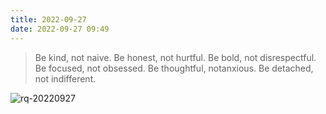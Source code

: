 ```yaml
---
title: 2022-09-27
date: 2022-09-27 09:49
---
```


> Be kind, not naive. 
> Be honest, not hurtful.
> Be bold, not disrespectful.
> Be focused, not obsessed.
> Be thoughtful, notanxious. 
> Be detached, not indifferent.

![rq-20220927](http://images.iotop.work/upic/2022927-rq-20220927.jpg)